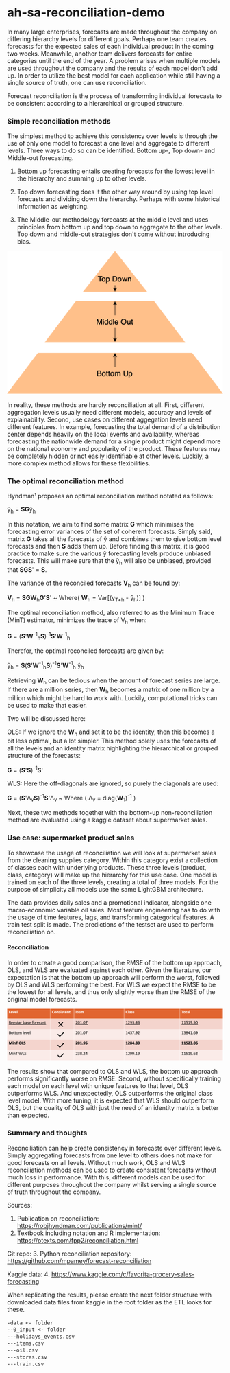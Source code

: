 # ah-sa-reconciliation-demo

In many large enterprises, forecasts are made throughout the company on differing hierarchy levels for different goals. Perhaps one team creates forecasts for the expected sales of each individual product in the coming two weeks. Meanwhile, another team delivers forecasts for entire categories until the end of the year. A problem arises when multiple models are used throughout the
company and the results of each model don't add up. In order to utilize the best model for each 
application while still having a single source of truth, one can use reconciliation.

Forecast reconciliation is the process of transforming individual forecasts to be consistent according to a hierarchical
or grouped structure. 

### Simple reconciliation methods

The simplest method to achieve this consistency over levels is through the use of only one model to forecast a one level and aggregate to
different levels. Three ways to do so can be identified. Bottom up-, Top down- and Middle-out forecasting.

1. Bottom up forecasting entails creating forecasts for the lowest level in the hierarchy and summing up to other levels.


2. Top down forecasting does it the other way around by using top level forecasts and dividing down the hierarchy. Perhaps with some historical information as weighting.


3. The Middle-out methodology forecasts at the middle level and uses principles from bottom up and top down to aggregate to the other levels. Top down and middle-out strategies don't come without introducing bias.

<img src="images/singleforecastmethods.png">

In reality, these methods are hardly reconciliation at all. First, different aggregation levels usually need different models, accuracy and levels of explainability. Second, use cases on different aggegation levels need different features. In example, forecasting the total demand of a distribution center depends heavily on the local events and availability, whereas forecasting the nationwide demand for a single product might depend more on the national economy and popularity of the product.
These features may be completely hidden or not easily identifiable at other levels. 
Luckily, a more complex method allows for these flexibilities.

### The optimal reconciliation method

Hyndman¹ proposes an optimal reconciliation method notated as follows:

ỹ<sub>h</sub> = <b>SG</b>ŷ<sub>h</sub>

In this notation, we aim to find some matrix <b>G</b> which minimises the forecasting error variances of the set of coherent forecasts.
Simply said, matrix <b>G</b> takes all the forecasts of ŷ and combines them to give bottom level forecasts and then <b>S</b> adds them up.
Before finding this matrix, it is good practice to make sure the various ŷ forecasting levels produce unbiased forecasts.
This will make sure that the ỹ<sub>h</sub> will also be unbiased, provided that <b>SGS</b>' = <b>S</b>.

The variance of the reconciled forecasts <b>V</b><sub>h</sub> can be found by:

<b>V</b><sub>h</sub> = <b>SGW</b><sub>h</sub><b>G</b>'<b>S</b>' ~ Where( <b>W</b><sub>h</sub> = Var[(y<sub>T+h</sub> - ŷ<sub>h</sub>)] )

The optimal reconciliation method, also referred to as the Minimum Trace (MinT) estimator, minimizes the trace of V<sub>h</sub> when:

<b>G</b> = (<b>S</b>'<b>W</b><sup>-1</sup><sub>h</sub><b>S</b>)<sup>-1</sup><b>S</b>'<b>W</b><sup>-1</sup><sub>h</sub>

Therefor, the optimal reconciled forecasts are given by:

ỹ<sub>h</sub> = <b>S</b>(<b>S</b>'<b>W</b><sup>-1</sup><sub>h</sub><b>S</b>)<sup>-1</sup><b>S</b>'<b>W</b><sup>-1</sup><sub>h</sub> ŷ<sub>h</sub>

Retrieving <b>W</b><sub>h</sub> can be tedious when the amount of forecast series are large. If there are a million series, then
<b>W</b><sub>h</sub> becomes a matrix of one million by a million which might be hard to work with. Luckily, computational tricks can be used to make that easier.

Two will be discussed here:

OLS: If we ignore the <b>W</b><sub>h</sub> and set it to be the identity, then this becomes a bit less optimal, but a lot simpler.
This method solely uses the forecasts of all the levels and an identity matrix highlighting the hierarchical or grouped 
structure of the forecasts:

<b>G</b> = (<b>S</b>'<b>S</b>)<sup>-1</sup><b>S</b>'

WLS: Here the off-diagonals are ignored, so purely the diagonals are used:

<b>G</b> = (<b>S</b>'&Lambda;<sub>v</sub><b>S</b>)<sup>-1</sup><b>S</b>'&Lambda;<sub>v</sub> ~ Where ( &Lambda;<sub>v</sub> = diag(<b>W</b><sub>1</sub>)<sup>-1</sup> )

Next, these two methods together with the bottom-up non-reconciliation method are evaluated using a kaggle dataset about supermarket sales. 

### Use case: supermarket product sales

To showcase the usage of reconciliation we will look at supermarket sales from the cleaning supplies category. 
Within this category exist a collection of classes each with underlying products. 
These three levels (product, class, category) will make up the hierarchy for this use case.
One  model is trained on each of the three levels, creating a total of three models. For the purpose of simplicity all models use the same LightGBM architecture.

The data provides daily sales and a promotional indicator, alongside one macro-economic variable oil sales. 
Most feature engineering has to do with the usage of time features, lags, and transforming categorical features.
A train test split is made. The predictions of the testset are used to perform reconciliation on.

#### Reconciliation
 
In order to create a good comparison, the RMSE of the bottom up approach, OLS, and WLS are evaluated against each other. 
Given the literature, our expectation is that the bottom up approach will perform the worst, followed by OLS and WLS 
performing the best. For WLS we expect the RMSE to be the lowest for all levels, and thus only slightly worse than the 
RMSE of the original model forecasts.

<img src="images/Reconciliation_forecast_evaluation.png">

The results show that compared to OLS and WLS, the bottom up approach performs significantly worse on RMSE. 
Second, without specifically training each model on each level with unique features to that level, OLS outperforms WLS. 
And unexpectedly, OLS outperforms the original class level model. With more tuning, it is expected that WLS should 
outperform OLS, but the quality of OLS with just the need of an identity matrix is better than expected.

### Summary and thoughts

Reconciliation can help create consistency in forecasts over different levels. Simply aggregating forecasts from one 
level to others does not make for good forecasts on all levels. Without much work, OLS and WLS reconciliation methods
can be used to create consistent forecasts without much loss in performance. With this, different models can be used for 
different purposes throughout the company whilst serving a single source of truth throughout the company.

Sources:
1. Publication on reconciliation: https://robjhyndman.com/publications/mint/
2. Textbook including notation and R implementation: https://otexts.com/fpp2/reconciliation.html

Git repo:
3. Python reconciliation repository: https://github.com/mpamey/forecast-reconciliation

Kaggle data:
4. https://www.kaggle.com/c/favorita-grocery-sales-forecasting

When replicating the results, please create the next folder structure with downloaded data files from kaggle in the root 
folder as the ETL looks for these.

```text
-data <- folder
--0_input <- folder
---holidays_events.csv
---items.csv
---oil.csv
---stores.csv
---train.csv
```